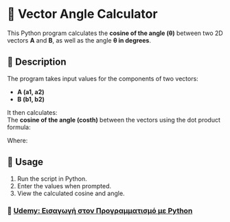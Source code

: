 # 📐 Vector Angle Calculator

This Python program calculates the **cosine of the angle (θ)** between two 2D vectors **A** and **B**, as well as the angle **θ in degrees**.

## 📝 Description
The program takes input values for the components of two vectors:  
- **A (a1, a2)**  
- **B (b1, b2)**  

It then calculates:  
The **cosine of the angle (costh)** between the vectors using the dot product formula:
   
  

Where: 



## 🚀 Usage
1. Run the script in Python.
2. Enter the values when prompted.
3. View the calculated cosine and angle.

### 🔗 [Udemy: Εισαγωγή στον Προγραμματισμό με Python](https://coursity.gr/)
